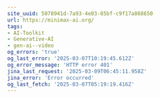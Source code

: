 ```yaml
---
site_uuid: 5078941d-7a93-4e03-85bf-c9f17a868650
url: https://minimax-ai.org/
tags:
- AI-Toolkit
- Generative-AI
- gen-ai--video
og_errors: 'true'
og_last_error: '2025-03-07T10:19:45.612Z'
og_error_message: 'HTTP error 401'
jina_last_request: '2025-03-09T06:45:11.958Z'
jina_error: 'Error occurred'
og_last_fetch: '2025-03-07T05:19:19.416Z'
---
```



